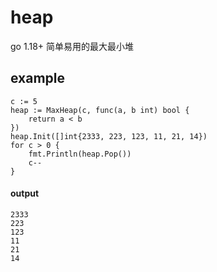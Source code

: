 # heap
go 1.18+ 简单易用的最大最小堆

example
---

```golang
c := 5
heap := MaxHeap(c, func(a, b int) bool {
    return a < b
})
heap.Init([]int{2333, 223, 123, 11, 21, 14})
for c > 0 {
    fmt.Println(heap.Pop())
    c--
}

```
#### output
```
2333
223
123
11
21
14
```
